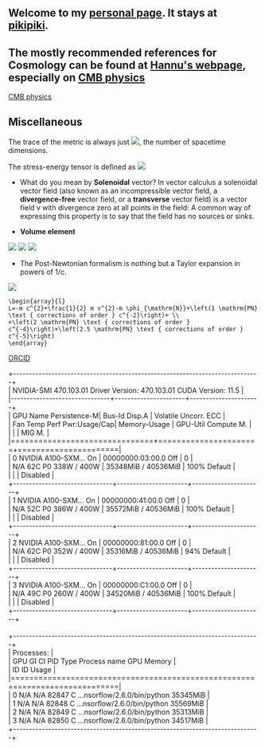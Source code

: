 ## Welcome to my [personal page](https://jianyao.xyz/). It stays at [pikipiki](https://github.com/yaojian95/yaojian95.github.io).
## The mostly recommended references for Cosmology can be found at [Hannu's webpage](http://www.courses.physics.helsinki.fi/teor/cosmology/), especially on [CMB physics](http://www.courses.physics.helsinki.fi/teor/cosmology/Cosm9.pdf)

[CMB physics](CMB_physics.html)

## Miscellaneous
The trace of the metric is always just <img src="https://render.githubusercontent.com/render/math?math=\delta_\mu^{\mu}%20=%20d">, the number of spacetime dimensions.

The stress-energy tensor is defined as <img src="https://render.githubusercontent.com/render/math?math=T^{\mu%20\nu}%20\equiv%20\frac{2}{\sqrt{-g}}%20\frac{\delta%20S_{\mathrm{pp}}}{\delta%20g_{\mu%20\nu}}">

- What do you mean by **Solenoidal** vector?
In vector calculus a solenoidal vector field (also known as an incompressible vector field, a **divergence-free** vector field, or a **transverse** vector field) is a vector field v with divergence zero at all points in the field: A common way of expressing this property is to say that the field has no sources or sinks.

- **Volume element** 
<img src="https://render.githubusercontent.com/render/math?math=g=det(g_{\mu\nu})\rightarrow%20det\left(g_{\tau\lambda}\frac{\partial%20x^{\tau}}{\partial%20x%27^{\mu}}\frac{\partial%20x^{\lambda}}{\partial%20x%27^{\nu}}\right)=g\,\cdot\,(|J|^{-1})^2=g%27">
<img src="https://render.githubusercontent.com/render/math?math=d^4x\rightarrow%20det\left(\frac{\partial%20x%27}{\partial%20x}\right)d^4x=|J|\,d^4x=d^4x%27">
<img src="https://render.githubusercontent.com/render/math?math=d^4x\sqrt{-g}\quad\rightarrow\quad%20d^4x\sqrt{-g}|J|\cdot|J|^{-1}=d^4x\sqrt{-g}">

- The Post-Newtonian formalism is nothing but a Taylor expansion in powers of 1/c.
<img src="https://render.githubusercontent.com/render/math?math=\begin{array}{l}%20L=-m%20c^{2}\left[1+\frac{\phi_{\mathrm{N}}}{c^{2}}-\frac{\phi_{\mathrm{N}}^{2}}{2%20c^{4}}+\frac{\phi_{1%20\mathrm{PN}}}{c^{4}}-\frac{v_{i}%20\omega_{1%20\mathrm{PN}}^{i}}{c^{4}}+\right.%20\left.-\frac{1}{2}%20\frac{v^{2}}{c^{2}}+\frac{\phi_{\mathrm{N}}}{c^{2}}%20\frac{v^{2}}{c^{2}}+\mathcal{O}\left(\frac{1}{c^{6}}\right)+\mathcal{O}\left(\frac{1}{c^{7}}\right)\right]%20m%20\end{array}">

```
\begin{array}{l}
L=-m c^{2}+\frac{1}{2} m v^{2}-m \phi_{\mathrm{N}}+\left(1 \mathrm{PN} \text { corrections of order } c^{-2}\right)+ \\
+\left(2 \mathrm{PN} \text { corrections of order } c^{-4}\right)+\left(2.5 \mathrm{PN} \text { corrections of order } c^{-5}\right)
\end{array}
```

[ORCID](https://orcid.org/0000-0003-0813-9480)

+-----------------------------------------------------------------------------+<br/>
| NVIDIA-SMI 470.103.01   Driver Version: 470.103.01   CUDA Version: 11.5     |<br/>
|-------------------------------+----------------------+----------------------+<br/>
| GPU  Name        Persistence-M| Bus-Id        Disp.A | Volatile Uncorr. ECC |<br/>
| Fan  Temp  Perf  Pwr:Usage/Cap|         Memory-Usage | GPU-Util  Compute M. |<br/>
|                               |                      |               MIG M. |<br/>
|===============================+======================+======================|<br/>
|   0  NVIDIA A100-SXM...  On   | 00000000:03:00.0 Off |                    0 |<br/>
| N/A   62C    P0   338W / 400W |  35348MiB / 40536MiB |    100%      Default |<br/>
|                               |                      |             Disabled |<br/>
+-------------------------------+----------------------+----------------------+<br/>
|   1  NVIDIA A100-SXM...  On   | 00000000:41:00.0 Off |                    0 |<br/>
| N/A   52C    P0   386W / 400W |  35572MiB / 40536MiB |    100%      Default |<br/>
|                               |                      |             Disabled |<br/>
+-------------------------------+----------------------+----------------------+<br/>
|   2  NVIDIA A100-SXM...  On   | 00000000:81:00.0 Off |                    0 |<br/>
| N/A   62C    P0   352W / 400W |  35316MiB / 40536MiB |     94%      Default |<br/>
|                               |                      |             Disabled |<br/>
+-------------------------------+----------------------+----------------------+<br/>
|   3  NVIDIA A100-SXM...  On   | 00000000:C1:00.0 Off |                    0 |<br/>
| N/A   49C    P0   260W / 400W |  34520MiB / 40536MiB |    100%      Default |<br/>
|                               |                      |             Disabled |<br/>
+-------------------------------+----------------------+----------------------+<br/>
                                                                               <br/>
+-----------------------------------------------------------------------------+<br/>
| Processes:                                                                  |<br/>
|  GPU   GI   CI        PID   Type   Process name                  GPU Memory |<br/>
|        ID   ID                                                   Usage      |<br/>
|=============================================================================|<br/>
|    0   N/A  N/A     82847      C   ...nsorflow/2.6.0/bin/python    35345MiB |<br/>
|    1   N/A  N/A     82848      C   ...nsorflow/2.6.0/bin/python    35569MiB |<br/>
|    2   N/A  N/A     82849      C   ...nsorflow/2.6.0/bin/python    35313MiB |<br/>
|    3   N/A  N/A     82850      C   ...nsorflow/2.6.0/bin/python    34517MiB |<br/>
+-----------------------------------------------------------------------------+<br/>

<script type="text/javascript" src="https://code.jquery.com/jquery-1.12.1.min.js" charset="utf-8"></script>
